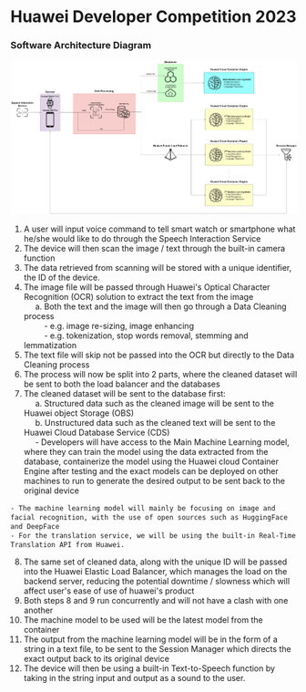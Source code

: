 # Huawei Developer Competition 2023

### Software Architecture Diagram
<!-- create tag to input image of mockup3.png from imgaes directory -->
![Software Architecture Diagram](images/mockup5.png)
1. A user will input voice command to tell smart watch or smartphone what he/she would like to do through the Speech Interaction Service
2. The device will then scan the image / text through the built-in camera function
3. The data retrieved from scanning will be stored with a unique identifier, the ID of the device.
4. The image file will be passed through Huawei's Optical Character Recognition (OCR) solution to extract the text from the image <br>
&nbsp;&nbsp;&nbsp;&nbsp; a. Both the text and the image will then go through a Data Cleaning process <br>
&nbsp;&nbsp;&nbsp;&nbsp;&nbsp;&nbsp;&nbsp;&nbsp; - e.g. image re-sizing, image enhancing <br>
&nbsp;&nbsp;&nbsp;&nbsp;&nbsp;&nbsp;&nbsp;&nbsp; - e.g. tokenization, stop words removal, stemming and lemmatization
5. The text file will skip not be passed into the OCR but directly to the Data Cleaning process
6. The process will now be split into 2 parts, where the cleaned dataset will be sent to both the load balancer and the databases
7. The cleaned dataset will be sent to the database first: <br>
&nbsp;&nbsp;&nbsp;&nbsp; a. Structured data such as the cleaned image will be sent to the Huawei object Storage (OBS) <br>
&nbsp;&nbsp;&nbsp;&nbsp; b. Unstructured data such as the cleaned text will be sent to the Huawei Cloud Database Service (CDS) <br>
&nbsp;&nbsp;&nbsp;&nbsp; - Developers will have access to the Main Machine Learning model, where they can train the model using the data extracted from the database, containerize the model using the Huawei cloud Container Engine after testing and the exact models can be deployed on other machines to run to generate the desired output to be sent back to the original device
~~~
- The machine learning model will mainly be focusing on image and facial recognition, with the use of open sources such as HuggingFace and DeepFace
- For the translation service, we will be using the built-in Real-Time Translation API from Huawei. 
~~~
8. The same set of cleaned data, along with the unique ID will be passed into the Huawei Elastic Load Balancer, which manages the load on the backend server, reducing the potential downtime / slowness which will affect user's ease of use of huawei's product
9. Both steps 8 and 9 run concurrently and will not have a clash with one another
10. The machine model to be used will be the latest model from the container
11. The output from the machine learning model will be in the form of a string in a text file, to be sent to the Session Manager which directs the exact output back to its original device
12. The device will then be using a built-in Text-to-Speech function by taking in the string input and output as a sound to the user.